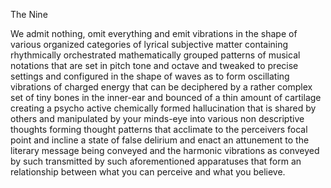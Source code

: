 The Nine



We admit nothing, omit everything and emit vibrations in the shape of various organized categories of lyrical subjective matter containing rhythmically orchestrated mathematically grouped patterns of musical notations that are set in pitch tone and octave and tweaked to precise settings and configured in the shape of waves as to form oscillating vibrations of charged energy that can be deciphered by a rather complex set of tiny bones in the inner-ear and bounced of a thin amount of cartilage creating  a psycho active chemically formed hallucination that is shared by others and manipulated by your minds-eye into various non descriptive thoughts forming thought patterns that acclimate to the perceivers focal point and incline a state of false delirium and enact an attunement to the literary message being conveyed and the harmonic vibrations as conveyed by such transmitted by such aforementioned apparatuses that form an relationship between what you can perceive and what you believe.
